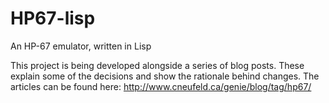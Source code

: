 HP67-lisp
=========

An HP-67 emulator, written in Lisp

This project is being developed alongside a series of blog posts.
These explain some of the decisions and show the rationale behind
changes.  The articles can be found here:
http://www.cneufeld.ca/genie/blog/tag/hp67/
